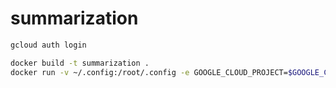 # summarization

```bash
gcloud auth login

docker build -t summarization .
docker run -v ~/.config:/root/.config -e GOOGLE_CLOUD_PROJECT=$GOOGLE_CLOUD_PROJECT $IMAGE
```